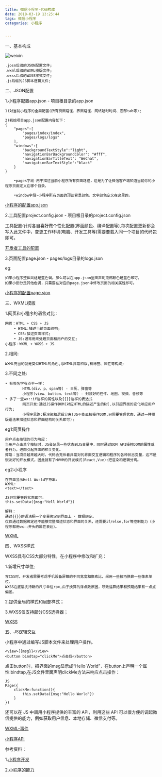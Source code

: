 ```yaml
---
title: 微信小程序-代码构成
date: 2018-03-19 13:25:44
tags: 微信小程序
categories: 小程序


---
```


一、基本构成

![weixin](weixin.png)

	.josn后缀的JSON配置文件;
	.wxml后缀的WXML模版文件;
	.wxss后缀的WXSS样式文件;
	.js后缀的JS脚本逻辑文件;

二、JSON配置

1.小程序配置app.json - 项目根目录的app.json
	
	1)对当前小程序的全局配置(所有页面路径、界面路径、网络超时时间、底部tab等);
	
	2)初始项目app.json配置内容如下：
	{
		"pages":[
			"pages/index/index",
			"pages/logs/logs"
		],
		"windows":{
			"backgroundTextStyle":"light",
		    "navigationBarBackgroundColor": "#fff",
		    "navigationBarTitleText": "WeChat",
		    "navigationBarTextStyle":"black"
		}
	}
		
		•pages字段-用于描述当前小程序所有页面路径，这是为了让微信客户端知道当前你的小程序页面定义在哪个目录。
		
		•window字段-小程序所有页面的顶部背景颜色，文字颜色定义在这里的。
[小程序的配置app.json](https://mp.weixin.qq.com/debug/wxadoc/dev/framework/config.html)

2.工具配置project.config.json - 项目根目录的project.config.json

工具配置:针对各自喜好做个性化配置(界面颜色、编译配置等),每次配置更新都会写入此文件中，变更工作环境(电脑、开发工具等)需要要载入同一个项目的代码包即可。

[开发者工具的配置](https://mp.weixin.qq.com/debug/wxadoc/dev/devtools/edit.html#自动补全)

3.页面配置page.json -  pages/logs目录的logs.json

eg:
	
	如果小程序整体风格是蓝色调，那么可以在app.json里面声明顶部颜色是蓝色即可。
	如果小部分是其他色调，只需要在对应的page.json中修改页面的相关属性即可。
	
[小程序的配置page.sjon](https://mp.weixin.qq.com/debug/wxadoc/dev/framework/config.html)

三、WXML模版

1.网页和小程序的语言对比：

	网页：HTML + CSS + JS
		• HTML:描述当前页面结构;
		• CSS:描述页面样式;
		• JS:通常用来处理页面和用户的交互;
	小程序：WXML + WXSS + JS
2.相同:

	WXML充当的就是类似HTML的角色,与HTML非常相似,有标签、属性等构成;
3.不同之处:
	
	• 标签名字有点不一样：
			HTML(div、p、span等) - 日历、弹窗等
			小程序(view、button、text等) - 封装好的控件、地图、视频、音频等
	• 多了一些wx::if这样的属性以及{{}}这样的表达式
			网页开发:通过JS操作DOM(对应HTML的描述产生的树),以引起界面的变化响应用户行为;
			小程序思路:把渲染和逻辑分离(JS不能直接操作DOM,只需要管理状态，通过一种模版语法来描述状态和界面结构的关系即可);
			
	
eg1:网页操作

	用户点击按钮的行为响应：
	当用户点击某个按钮时，JS会记录一些状态到JS变量中，同时通过DOM API操控DOM的属性或者行为，进而引起界面的相关变化。
	弊端：当项目越来越大时，代码会充斥着非常对的界面交互逻辑和程序的各种状态变量，这不是很友好的开发模式，因此就有了MVVM的开发模式(React,Vue):把渲染和逻辑分离。
	
eg2:小程序

	在界面显示Hell World字符串:
	WXML:
	<text></text>
	
	JS只需要管理状态即可:
	this.setData({msg:"Hell World"})
	
	解释：
	通过{{}}的语法把一个变量绑定到界面上 - 数据绑定。
	仅仅通过数据绑定还不能够完整描述状态和界面的关系，还需要if/else,for等控制能力（小程序都用wx::开头的属性表达）。
[WXML](https://mp.weixin.qq.com/debug/wxadoc/dev/framework/view/wxml/)
	
四、WXSS样式

WXSS具有CSS大部分特性，在小程序中修改和扩充：
	
1.新增尺寸单位;

	写CSS时，开发者需要考虑手机设备屏幕的不同宽度和像素比，采用一些技巧换算一些像素单位。
	WXSS在底层支持新的尺寸单位rpx,由于换算的浮点数原因，导致运算结果和预期结果有一点点偏差。
2.提供全局的样式和局部样式；

3.WXSS仅支持部分CSS选择器；

[WXSS](https://mp.weixin.qq.com/debug/wxadoc/dev/framework/view/wxss.html)

五、JS逻辑交互

小程序中通过编写JS脚本文件来处理用户操作。

	<view>{{msg}}</view>
	<button bindtap="clickMe">点击我</button>

点击button时，把界面的msg显示成“Hello World”，在button上声明一个属性:bindtap,在JS文件里面声明clickMe方法来响应点击操作：

	JS
	Page({
		clickMe:function(){
			this.setData({msg:"Hello World"})
		}
	})

还可以在 JS 中调用小程序提供的丰富的 API，利用这些 API 可以很方便的调起微信提供的能力，例如获取用户信息、本地存储、微信支付等。


[WXML-事件](https://mp.weixin.qq.com/debug/wxadoc/dev/framework/view/wxml/event.html)

[小程序API](https://mp.weixin.qq.com/debug/wxadoc/dev/api/)

参考资料：

1.[小程序开发](https://mp.weixin.qq.com/debug/wxadoc/dev/)

2.[小程序的能力](https://mp.weixin.qq.com/debug/wxadoc/dev/quickstart/basic/framework.html)

